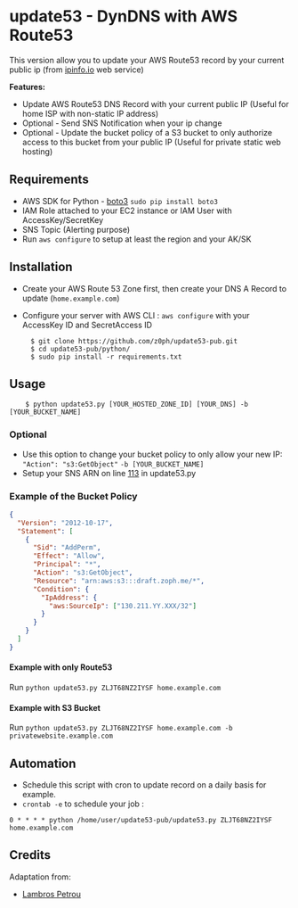 # update53 - DynDNS with AWS Route53

This version allow you to update your AWS Route53 record by your current public ip (from [ipinfo.io](https://ipinfo.io/) web service)

**Features:**

- Update AWS Route53 DNS Record with your current public IP (Useful for home ISP with non-static IP address)
- Optional - Send SNS Notification when your ip change
- Optional - Update the bucket policy of a S3 bucket to only authorize access to this bucket from your public IP (Useful for private static web hosting)

## Requirements

- AWS SDK for Python - [boto3](https://github.com/boto/boto3) `sudo pip install boto3`
- IAM Role attached to your EC2 instance or IAM User with AccessKey/SecretKey
- SNS Topic (Alerting purpose)
- Run `aws configure` to setup at least the region and your AK/SK

## Installation

- Create your AWS Route 53 Zone first, then create your DNS A Record to update (`home.example.com`)
- Configure your server with AWS CLI : `aws configure` with your AccessKey ID and SecretAccess ID

        $ git clone https://github.com/z0ph/update53-pub.git
        $ cd update53-pub/python/
        $ sudo pip install -r requirements.txt

## Usage

        $ python update53.py [YOUR_HOSTED_ZONE_ID] [YOUR_DNS] -b [YOUR_BUCKET_NAME]

### Optional

- Use this option to change your bucket policy to only allow your new IP: `"Action": "s3:GetObject"` `-b [YOUR_BUCKET_NAME]`
- Setup your SNS ARN on line [113](https://github.com/z0ph/update53-pub/blob/master/python/update53.py#L113) in update53.py

### Example of the Bucket Policy

```json
{
  "Version": "2012-10-17",
  "Statement": [
    {
      "Sid": "AddPerm",
      "Effect": "Allow",
      "Principal": "*",
      "Action": "s3:GetObject",
      "Resource": "arn:aws:s3:::draft.zoph.me/*",
      "Condition": {
        "IpAddress": {
          "aws:SourceIp": ["130.211.YY.XXX/32"]
        }
      }
    }
  ]
}
```

#### Example with only Route53

Run `python update53.py ZLJT68NZ2IYSF home.example.com`

#### Example with S3 Bucket

Run `python update53.py ZLJT68NZ2IYSF home.example.com -b privatewebsite.example.com`

## Automation

- Schedule this script with cron to update record on a daily basis for example.
- `crontab -e` to schedule your job :

`0 * * * * python /home/user/update53-pub/update53.py ZLJT68NZ2IYSF home.example.com`

## Credits

Adaptation from:

- [Lambros Petrou](https://www.lambrospetrou.com/articles/aws-update-route53-recordset-diy-load-balancer/)
